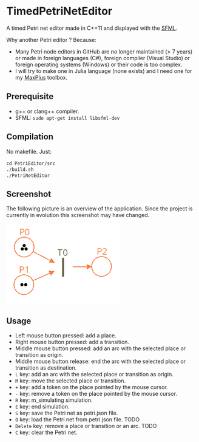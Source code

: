 # TimedPetriNetEditor

A timed Petri net editor made in C++11 and displayed with the [SFML](https://www.sfml-dev.org/index-fr.php).

Why another Petri editor ? Because:
- Many Petri node editors in GitHub are no longer maintained (> 7 years) or made in foreign languages (C#), foreign compiler (Visual Studio) or foreign operating systems (Windows) or their code is too complex.
- I will try to make one in Julia language (none exists) and I need one for my [MaxPlus](https://github.com/Lecrapouille/MaxPlus.jl) toolbox.

## Prerequisite

- g++ or clang++ compiler.
- SFML: `sudo apt-get install libsfml-dev`

## Compilation

No makefile. Just:

```
cd PetriEditor/src
./build.sh
./PetriNetEditor
```

## Screenshot

The following picture is an overview of the application. Since the project is currently in evolution this
screenshot may have changed.

![Petri](doc/Petri.png)

## Usage

- Left mouse button pressed: add a place.
- Right mouse button pressed: add a transition.
- Middle mouse button pressed: add an arc with the selected place or transition as origin.
- Middle mouse button release: end the arc with the selected place or transition as destination.
- `L` key: add an arc with the selected place or transition as origin.
- `M` key: move the selected place or transition.
- `+` key: add a token on the place pointed by the mouse cursor.
- `-` key: remove a token on the place pointed by the mouse cursor.
- `R` key: m_simulating simulation.
- `E` key: end simulation.
- `S` key: save the Petri net as petri.json file.
- `O` key: load the Petri net from petri.json file. TODO
- `Delete` key: remove a place or transition or an arc. TODO
- `C` key: clear the Petri net.
